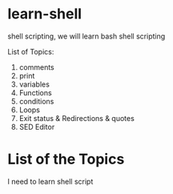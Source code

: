 # learn-shell

shell scripting, we will learn bash shell scripting

List of Topics:

1. comments
2. print
3. variables
4. Functions
5. conditions
6. Loops
7. Exit status & Redirections & quotes
8. SED Editor
# List of the Topics
I need to learn shell script